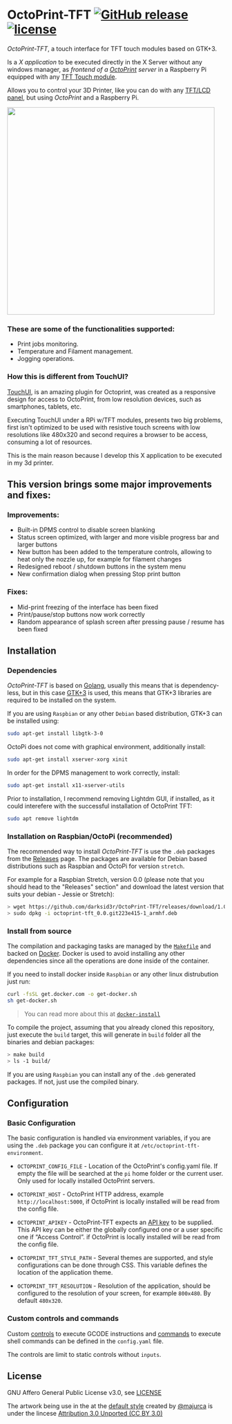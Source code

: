 OctoPrint-TFT [![GitHub release](https://img.shields.io/github/release/mcuadros/OctoPrint-TFT.svg)](https://github.com/mcuadros/OctoPrint-TFT/releases) [![license](https://img.shields.io/github/license/mcuadros/OctoPrint-TFT.svg)]()
=============

_OctoPrint-TFT_, a touch interface for TFT touch modules based on GTK+3.

Is a _X application_ to be executed directly in the X Server without any windows
manager, as _frontend of a [OctoPrint](http://octoprint.org) server_ in a Raspberry Pi
equipped with any [TFT Touch module](https://www.waveshare.com/wiki/3.5inch_RPi_LCD_(A)).

Allows you to control your 3D Printer, like you can do with any [TFT/LCD panel](http://reprap.org/wiki/RepRapTouch), but using _OctoPrint_ and a Raspberry Pi.

<img width="480" src="https://user-images.githubusercontent.com/1573114/33559609-a73a969e-d90d-11e7-9cf2-cf212412aaa5.png" />

### These are some of the functionalities supported:

- Print jobs monitoring.
- Temperature and Filament management.
- Jogging operations.

### How this is different from TouchUI?

[TouchUI](http://plugins.octoprint.org/plugins/touchui/), is an amazing plugin
for Octoprint, was created as a responsive design for access to OctoPrint,
from low resolution devices, such as smartphones, tablets, etc.

Executing TouchUI under a RPi w/TFT modules, presents two big problems,
first isn't optimized to be used with resistive touch screens with low resolutions
like 480x320 and second requires a browser to be access, consuming a lot of
resources.

This is the main reason because I develop this X application to be executed
in my 3d printer.

## This version brings some major improvements and fixes:

### Improvements:
- Built-in DPMS control to disable screen blanking
- Status screen optimized, with larger and more visible progress bar and larger buttons
- New button has been added to the temperature controls, allowing to heat only the nozzle up, for example for filament changes
- Redesigned reboot / shutdown buttons in the system menu
- New confirmation dialog when pressing Stop print button

### Fixes:
- Mid-print freezing of the interface has been fixed
- Print/pause/stop buttons now work correctly 
- Random appearance of splash screen after pressing pause / resume has been fixed

Installation
------------

### Dependencies

*OctoPrint-TFT* is based on [Golang](golang.org), usually this means that is
dependency-less, but in this case [GTK+3](https://developer.gnome.org/gtk3/3.0/gtk.html)
is used, this means that GTK+3 libraries are required to be installed on
the system.

If you are using `Raspbian` or any other `Debian` based distribution, GTK+3 can
be installed using:

```sh
sudo apt-get install libgtk-3-0
```
OctoPi does not come with graphical environment, additionally install:

```sh
sudo apt-get install xserver-xorg xinit
```
In order for the DPMS management to work correctly, install:

```sh
sudo apt-get install x11-xserver-utils
```

Prior to installation, I recommend removing Lightdm GUI, if installed, as it could interefere with the successful installation of OctoPrint TFT:
```sh
sudo apt remove lightdm
```

### Installation on Raspbian/OctoPi (recommended)

The recommended way to install *OctoPrint-TFT* is use the `.deb` packages
from the [Releases](https://github.com/darksid3r/OctoPrint-TFT/releases) page. The packages
are available for Debian based distributions such as Raspbian and OctoPi for
version `stretch`.

For example for a Raspbian Stretch, version 0.0 (please note that you should head to the "Releases" section" and download the latest version that suits your debian - Jessie or Stretch):
```sh
> wget https://github.com/darksid3r/OctoPrint-TFT/releases/download/1.0/octoprint-tft_0.0.git223e415-1_armhf.deb
> sudo dpkg -i octoprint-tft_0.0.git223e415-1_armhf.deb
```


### Install from source

The compilation and packaging tasks are managed by the [`Makefile`](Makefile)
and backed on [Docker](Dockerfile). Docker is used to avoid installing any other
dependencies since all the operations are done inside of the container.

If you need to install docker inside `Raspbian` or any other linux distrubution
just run:

```sh
curl -fsSL get.docker.com -o get-docker.sh
sh get-docker.sh
```

> You can read more about this at [`docker-install`](https://github.com/docker/docker-install)

To compile the project, assuming that you already cloned this repository, just
execute the `build` target, this will generate in `build` folder all the binaries
and debian packages:

```sh
> make build
> ls -1 build/
```

If you are using `Raspbian` you can install any of the `.deb` generated packages.
If not, just use the compiled binary.

Configuration
-------------

### Basic Configuration

The basic configuration is handled via environment variables, if you are using
the `.deb` package you can configure it at `/etc/octoprint-tft-environment`.

- `OCTOPRINT_CONFIG_FILE` - Location of the OctoPrint's config.yaml file. If empty the file will be searched at the `pi` home folder or the current user. Only used for locally installed OctoPrint servers.

- `OCTOPRINT_HOST` - OctoPrint HTTP address, example `http://localhost:5000`, if OctoPrint is locally installed will be read from the config file.

- `OCTOPRINT_APIKEY` - OctoPrint-TFT expects an [API key]( http://docs.octoprint.org/en/master/api/general.html) to be supplied. This API key can be either the globally configured one or a user specific one if “Access Control”. if OctoPrint is locally installed will be read from the config file.

- `OCTOPRINT_TFT_STYLE_PATH` - Several themes are supported, and style configurations can be done through CSS. This variable defines the location of the application theme.

- `OCTOPRINT_TFT_RESOLUTION` -  Resolution of the application, should be configured to the resolution of your screen, for example `800x480`. By default `480x320`.


### Custom controls and commands

Custom [controls](http://docs.octoprint.org/en/master/configuration/config_yaml.html#controls) to execute GCODE instructions and [commands](http://docs.octoprint.org/en/master/configuration/config_yaml.html#system) to execute shell commands can be defined in the `config.yaml` file.

The controls are limit to static controls without `inputs`.

License
-------

GNU Affero General Public License v3.0, see [LICENSE](LICENSE)

The artwork being use in the at the [default style](`styles/default`) created by [@majurca](https://github.com/majurca) is under the lincese [Attribution 3.0 Unported (CC BY 3.0)](https://creativecommons.org/licenses/by/3.0/)

